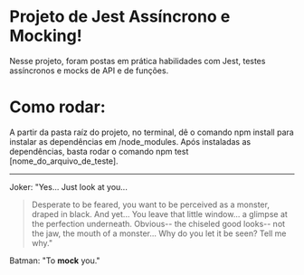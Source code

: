 # Projeto de Jest Assíncrono e Mocking!

Nesse projeto, foram postas em prática habilidades com Jest, testes assíncronos e mocks de API e de funções.

# Como rodar:

A partir da pasta raíz do projeto, no terminal, dê o comando npm install para instalar as dependências em /node_modules. 
Após instaladas as dependências, basta rodar o comando npm test \[nome_do_arquivo_de_teste\].

---

Joker: "Yes... Just look at you... 
> Desperate to be feared, you want to be perceived as a monster, 
> draped in black. And yet... You leave that little window... 
> a glimpse at the perfection underneath. 
> Obvious-- the chiseled good looks-- 
> not the jaw, the mouth of a monster... 
> Why do you let it be seen? Tell me why."

Batman: "To **mock** you."
